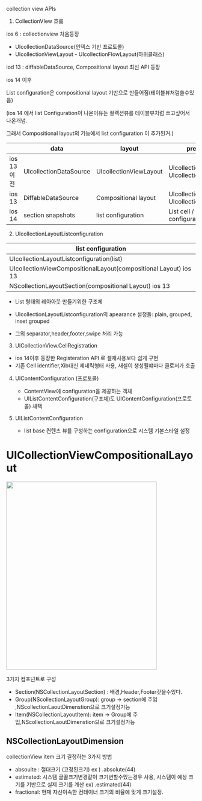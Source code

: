 collection view APIs



1. CollectionVIew 흐름

ios 6 :  collectionview 처음등장

* UIcollectionDataSource(인덱스 기반 프로토콜)
* UIcollectionViewLayout - UIcollectionFlowLayout(하위클래스)

iod 13  : diffableDataSource, Compositional layout  최신 API 등장

ios 14 이후

List configuration은 compositional layout 기반으로 만들어짐(테이블뷰처럼쓸수있음)

(ios 14 에서  list Configuration이 나온이유는 컬렉션뷰를 테이블뷰처럼 쓰고싶어서 나온개념. 

그래서 Compositional layout의 기능에서 list configuration 이 추가된거.)



|            | data                   | layout                 | presentation                                |
| ---------- | ---------------------- | ---------------------- | ------------------------------------------- |
| ios 13이전 | UIcollectionDataSource | UIcollectionViewLayout | UIcollectionCell / UIcollectionReusableView |
| ios 13     | DiffableDataSource     | Compositional layout   | UIcollectionCell / UIcollectionReusableView |
| ios 14     | section snapshots      | list configuration     | List cell   / view configuration            |



2. UIcollectionLayoutListconfiguration 

| list configuration                                           |
| ------------------------------------------------------------ |
| UIcollectionLayoutListconfiguration(list)                    |
| UIcollectionViewCompositionalLayout(compositional Layout)   ios 13 |
| NScollectionLayoutSection(compositional Layout)   ios 13     |

- List 형태의 레아아웃 만들기위한 구조체

- UIcollectionLayoutListconfiguration의 apearance 설정들: plain, grouped, inset grouped 
- 그외 separator,header,footer,swipe 처리 가능



3. UICollectionView.CellRegistration

- ios 14이후 등장한 Registeration API 로 셀재사용보다 쉽게 구현
- 기존 Cell identifier,Xib대신 제네릭형태 사용, 새셀이 생성될떄마다 클로저가 호출

4. UIContentConfiguration (프로토콜)
   - ContentView에 configuration을 제공하는 객체
   - UIListContentConfiguration(구조체)도 UIContentConfiguration(프로토콜) 채택

5. UIListContentConfiguration
   - list base 컨텐츠 뷰를 구성하는 configuration으로 시스템 기본스타일 설정

# UICollectionViewCompositionalLayout

<img src="/Users/apple/Library/Application Support/typora-user-images/스크린샷 2022-10-18 오후 5.51.00.png" width="400" height="500">

3가지 컴포넌트로 구성

- Section(NSCollectionLayoutSection) : 배경,Header,Footer갖을수있다.
- Group(NScollectionLayoutGroup): group -> section에 주입 ,NScollectionLaoutDimenstion으로 크기설정가능
- Item(NSCollectionLayoutItem): item -> Group에 주입,NScollectionLaoutDimenstion으로 크기설정가능

## NSCollectionLayoutDimension

collectionView item 크기 결정하는 3가지 방법

- absoulte : 절대크기 (고정된크기)   ex ) .absolute(44)
- estimated: 시스템 글꼴크기변경같이 크기변할수있는경우 사용, 시스템이 예상 크기를 기반으로 실제 크기를 계산 ex) .estimated(44)
- fractional: 현재 자신이속한 컨테이너 크기의 비율에 맞게 크기설정.